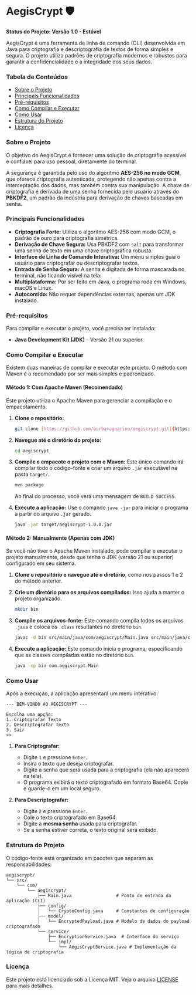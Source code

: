 # AegisCrypt 🛡️

**Status do Projeto: Versão 1.0 - Estável**

AegisCrypt é uma ferramenta de linha de comando (CLI) desenvolvida em Java para criptografia e descriptografia de textos de forma simples e segura. O projeto utiliza padrões de criptografia modernos e robustos para garantir a confidencialidade e a integridade dos seus dados.

### Tabela de Conteúdos

- [Sobre o Projeto](#sobre-o-projeto)
- [Principais Funcionalidades](#principais-funcionalidades)
- [Pré-requisitos](#pré-requisitos)
- [Como Compilar e Executar](#como-compilar-e-executar)
- [Como Usar](#como-usar)
- [Estrutura do Projeto](#estrutura-do-projeto)
- [Licença](#licença)

### Sobre o Projeto

O objetivo do AegisCrypt é fornecer uma solução de criptografia acessível e confiável para uso pessoal, diretamente do terminal.

A segurança é garantida pelo uso do algoritmo **AES-256 no modo GCM**, que oferece criptografia autenticada, protegendo não apenas contra a interceptação dos dados, mas também contra sua manipulação. A chave de criptografia é derivada de uma senha fornecida pelo usuário através do **PBKDF2**, um padrão da indústria para derivação de chaves baseadas em senha.

### Principais Funcionalidades

-   **Criptografia Forte:** Utiliza o algoritmo AES-256 com modo GCM, o padrão de ouro para criptografia simétrica.
-   **Derivação de Chave Segura:** Usa PBKDF2 com `salt` para transformar uma senha de texto em uma chave criptográfica robusta.
-   **Interface de Linha de Comando Interativa:** Um menu simples guia o usuário para criptografar ou descriptografar textos.
-   **Entrada de Senha Segura:** A senha é digitada de forma mascarada no terminal, não ficando visível na tela.
-   **Multiplataforma:** Por ser feito em Java, o programa roda em Windows, macOS e Linux.
-   **Autocontido:** Não requer dependências externas, apenas um JDK instalado.

### Pré-requisitos

Para compilar e executar o projeto, você precisa ter instalado:

-   **Java Development Kit (JDK)** - Versão 21 ou superior.

### Como Compilar e Executar

Existem duas maneiras de compilar e executar este projeto. O método com Maven é o recomendado por ser mais simples e padronizado.

#### Método 1: Com Apache Maven (Recomendado)

Este projeto utiliza o Apache Maven para gerenciar a compilação e o empacotamento.

1.  **Clone o repositório:**
    ```bash
    git clone [https://github.com/barbaraguarino/aegiscrypt.git](https://github.com/barbaraguarino/aegiscrypt.git)
    ```

2.  **Navegue até o diretório do projeto:**
    ```bash
    cd aegiscrypt
    ```

3.  **Compile e empacote o projeto com o Maven:**
    Este único comando irá compilar todo o código-fonte e criar um arquivo `.jar` executável na pasta `target/`.
    ```bash
    mvn package
    ```
    Ao final do processo, você verá uma mensagem de `BUILD SUCCESS`.

4.  **Execute a aplicação:**
    Use o comando `java -jar` para iniciar o programa a partir do arquivo `.jar` gerado.
    ```bash
    java -jar target/aegiscrypt-1.0.0.jar
    ```

#### Método 2: Manualmente (Apenas com JDK)

Se você não tiver o Apache Maven instalado, pode compilar e executar o projeto manualmente, desde que tenha o JDK (versão 21 ou superior) configurado em seu sistema.

1.  **Clone o repositório e navegue até o diretório**, como nos passos 1 e 2 do método anterior.

2.  **Crie um diretório para os arquivos compilados:**
    Isso ajuda a manter o projeto organizado.
    ```bash
    mkdir bin
    ```

3.  **Compile os arquivos-fonte:**
    Este comando compila todos os arquivos `.java` e coloca os `.class` resultantes no diretório `bin`.
    ```bash
    javac -d bin src/main/java/com/aegiscrypt/Main.java src/main/java/com/aegiscrypt/config/CryptoConfig.java src/main/java/com/aegiscrypt/model/EncryptedPayload.java src/main/java/com/aegiscrypt/service/EncryptionService.java src/main/java/com/aegiscrypt/service/impl/AegisCryptService.java
    ```

4.  **Execute a aplicação:**
    Este comando inicia o programa, especificando que as classes compiladas estão no diretório `bin`.
    ```bash
    java -cp bin com.aegiscrypt.Main
    ```

### Como Usar

Após a execução, a aplicação apresentará um menu interativo:

```
--- BEM-VINDO AO AEGISCRYPT ---

Escolha uma opção:
1. Criptografar Texto
2. Descriptografar Texto
3. Sair
>> 
```

1.  **Para Criptografar:**
    -   Digite `1` e pressione `Enter`.
    -   Insira o texto que deseja criptografar.
    -   Digite a senha que será usada para a criptografia (ela não aparecerá na tela).
    -   O programa exibirá o texto criptografado em formato Base64. Copie e guarde-o em um local seguro.

2.  **Para Descriptografar:**
    -   Digite `2` e pressione `Enter`.
    -   Cole o texto criptografado em Base64.
    -   Digite a **mesma senha** usada para criptografar.
    -   Se a senha estiver correta, o texto original será exibido.

### Estrutura do Projeto

O código-fonte está organizado em pacotes que separam as responsabilidades:

```
aegiscrypt/
└── src/
    └── com/
        └── aegiscrypt/
            ├── Main.java                 # Ponto de entrada da aplicação (CLI)
            ├── config/
            │   └── CryptoConfig.java     # Constantes de configuração
            ├── model/
            │   └── EncryptedPayload.java # Modelo de dados do payload criptografado
            └── service/
                ├── EncryptionService.java  # Interface do serviço
                └── impl/
                    └── AegisCryptService.java # Implementação da lógica de criptografia
```

### Licença

Este projeto está licenciado sob a Licença MIT. Veja o arquivo [LICENSE](LICENSE) para mais detalhes.